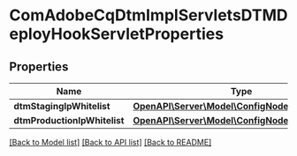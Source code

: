 # ComAdobeCqDtmImplServletsDTMDeployHookServletProperties

## Properties
Name | Type | Description | Notes
------------ | ------------- | ------------- | -------------
**dtmStagingIpWhitelist** | [**OpenAPI\Server\Model\ConfigNodePropertyArray**](ConfigNodePropertyArray.md) |  | [optional] 
**dtmProductionIpWhitelist** | [**OpenAPI\Server\Model\ConfigNodePropertyArray**](ConfigNodePropertyArray.md) |  | [optional] 

[[Back to Model list]](../README.md#documentation-for-models) [[Back to API list]](../README.md#documentation-for-api-endpoints) [[Back to README]](../README.md)


